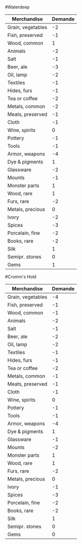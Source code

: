 #Waterdeep

|Merchandise|	Demande|
|-----------|----------|
|Grain, vegetables|	-2|
|Fish, preserved|	-1|
|Wood, common|	1|
|Animals|	-2|
|Salt|	-1|
|Beer, ale|	-3|
|Oil, lamp|	-2|
|Textiles|	-1|
|Hides, furs|	-1|
|Tea or coffee|	-2|
|Metals, common|	-2|
|Meats, preserved|	-1|
|Cloth|	-1|
|Wine, spirits|	0|
|Pottery|	-1|
|Tools|	-1|
|Armor, weapons|	-4|
|Dye & pigments|	1|
|Glassware|	-2|
|Mounts|	-1|
|Monster parts|	1|
|Wood, rare|	1|
|Furs, rare|	-2|
|Metals, precious|	0|
|Ivory|	-2|
|Spices|	-3|
|Porcelain, fine|	-2|
|Books, rare|	-2|
|Silk|	1|
|Semipr. stones|	0|
|Gems|	1|

#Cromm's Hold

|Merchandise|	Demande|
|-----------|----------|
|Grain, vegetables|	-4|
|Fish, preserved|	-1|
|Wood, common|	-1|
|Animals|	-2|
|Salt|	-1|
|Beer, ale|	-2|
|Oil, lamp|	-2|
|Textiles|	-1|
|Hides, furs|	-1|
|Tea or coffee|	-2|
|Metals, common|	-1|
|Meats, preserved|	-1|
|Cloth|	-1|
|Wine, spirits|	0|
|Pottery|	-1|
|Tools|	-1|
|Armor, weapons|	-4|
|Dye & pigments|	1|
|Glassware|	-1|
|Mounts|	-2|
|Monster parts|	1|
|Wood, rare|	1|
|Furs, rare|	-2|
|Metals, precious|	0|
|Ivory|	-1|
|Spices|	-3|
|Porcelain, fine|	-2|
|Books, rare|	-2|
|Silk|	1|
|Semipr. stones|	0|
|Gems|	0|
